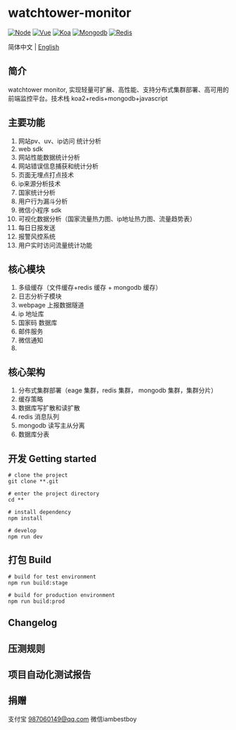 # watchtower-monitor

[![Node](https://img.shields.io/badge/node-8.9.0~10.15.1-green.svg?style=plastic)](https://nodejs.org/en/)
[![Vue](https://img.shields.io/badge/vue-2.0+-blue.svg?style=plastic)](https://cn.vuejs.org/)
[![Koa](https://img.shields.io/badge/koa-2.0%2B-green)](https://koa.bootcss.com/)
[![Mongodb](https://img.shields.io/badge/mogodb-4.0+-brightgreen.svg?style=plastic)](https://www.mongodb.com/)
[![Redis](https://img.shields.io/badge/redis-5.0+-green.svg?style=plastic)](https://redis.io/)

简体中文 | [English](./README.md)

## 简介

watchtower monitor, 实现轻量可扩展、高性能、支持分布式集群部署、高可用的前端监控平台。技术栈 koa2+redis+mongodb+javascript

## 主要功能
1. 网站pv、uv、ip访问 统计分析
2. web sdk
3. 网站性能数据统计分析
4. 网站错误信息捕获和统计分析
5. 页面无埋点打点技术
6. ip来源分析技术
7. 国家统计分析
8. 用户行为漏斗分析
9. 微信小程序 sdk
10. 可视化数据分析（国家流量热力图、ip地址热力图、流量趋势表）
11. 每日日报发送
12. 报警风控系统
13. 用户实时访问流量统计功能

## 核心模块

1. 多级缓存（文件缓存+redis 缓存 + mongodb 缓存）
2. 日志分析子模块
3. webpage 上报数据隧道
4. ip 地址库
5. 国家码 数据库
6. 邮件服务
7. 微信通知
8.

## 核心架构

1. 分布式集群部署（eage 集群，redis 集群， mongodb 集群，集群分片）
2. 缓存策略
3. 数据库写扩散和读扩散
4. redis 消息队列
5. mongodb 读写主从分离
6. 数据库分表

## 开发 Getting started
```
# clone the project
git clone **.git

# enter the project directory
cd **

# install dependency
npm install

# develop
npm run dev

```


## 打包 Build
```
# build for test environment
npm run build:stage

# build for production environment
npm run build:prod

```
## Changelog


## 压测规则

## 项目自动化测试报告

## 捐赠

支付宝 987060149@qq.com 微信iambestboy






